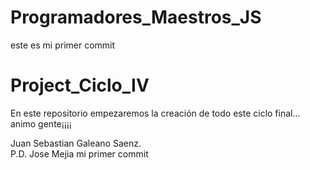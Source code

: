 
# Programadores_Maestros_JS
este es mi primer commit

# Project_Ciclo_IV
En este repositorio empezaremos la creación de todo este ciclo final... animo gente¡¡¡¡

Juan Sebastian Galeano Saenz.  
P.D. Jose Mejia
mi primer commit
